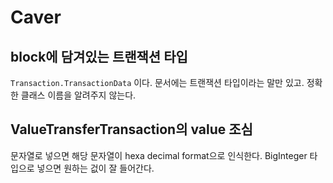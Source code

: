 # Caver

## block에 담겨있는 트랜잭션 타입

`Transaction.TransactionData` 이다. 문서에는 트랜잭션 타입이라는 말만
있고. 정확한 클래스 이름을 알려주지 않는다.

## ValueTransferTransaction의 value 조심

문자열로 넣으면 해당 문자열이 hexa decimal format으로 인식한다.
BigInteger 타입으로 넣으면 원하는 겂이 잘 들어간다.
